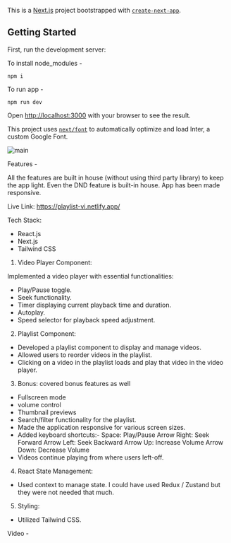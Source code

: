 This is a [Next.js](https://nextjs.org/) project bootstrapped with [`create-next-app`](https://github.com/vercel/next.js/tree/canary/packages/create-next-app).

## Getting Started

First, run the development server:

To install node_modules -

```
npm i
```

To run app -

```
npm run dev
```

Open [http://localhost:3000](http://localhost:3000) with your browser to see the result.

This project uses [`next/font`](https://nextjs.org/docs/basic-features/font-optimization) to automatically optimize and load Inter, a custom Google Font.


![main](https://github.com/krgarima/playlist/assets/90110521/50a642d8-8a01-4d7a-bfdd-710d830c389b)

Features -

All the features are built in house (without using third party library) to keep the app light.
Even the DND feature is built-in house.
App has been made responsive.

Live Link: https://playlist-vi.netlify.app/

Tech Stack:

- React.js
- Next.js
- Tailwind CSS

1. Video Player Component:

Implemented a video player with essential functionalities:

- Play/Pause toggle.
- Seek functionality.
- Timer displaying current playback time and duration.
- Autoplay.
- Speed selector for playback speed adjustment.

2. Playlist Component:

- Developed a playlist component to display and manage videos.
- Allowed users to reorder videos in the playlist.
- Clicking on a video in the playlist loads and play that video in the video player.

3. Bonus: covered bonus features as well

- Fullscreen mode
- volume control
- Thumbnail previews
- Search/filter functionality for the playlist.
- Made the application responsive for various screen sizes.
- Added keyboard shortcuts:-
  Space: Play/Pause
  Arrow Right: Seek Forward
  Arrow Left: Seek Backward
  Arrow Up: Increase Volume
  Arrow Down: Decrease Volume
- Videos continue playing from where users left-off.

4. React State Management:

- Used context to manage state. I could have used Redux / Zustand but they were not needed that much.

5. Styling:

- Utilized Tailwind CSS.

Video -
